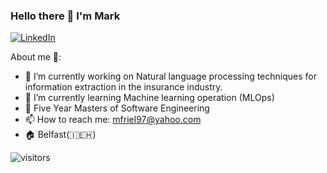 
### Hello there 👋 I'm Mark

<p> <a href="https://www.linkedin.com/in/mark-friel-41039a142/" target="_blank"><img alt="LinkedIn" src="https://img.shields.io/badge/linkedin-%230077B5.svg?&style=for-the-badge&logo=linkedin&logoColor=white" /></a>  
</p>


About me 🔎:

- 🔭 I’m currently working on Natural language processing techniques for information extraction in the insurance industry.
- 🌱 I’m currently learning Machine learning operation (MLOps)
- 📜 Five Year Masters of Software Engineering
- 📫 How to reach me: mfriel97@yahoo.com
- 🏠 Belfast(🇮🇪🇭)


![visitors](https://visitor-badge.glitch.me/badge?page_id=markFriel.count_visitors)
